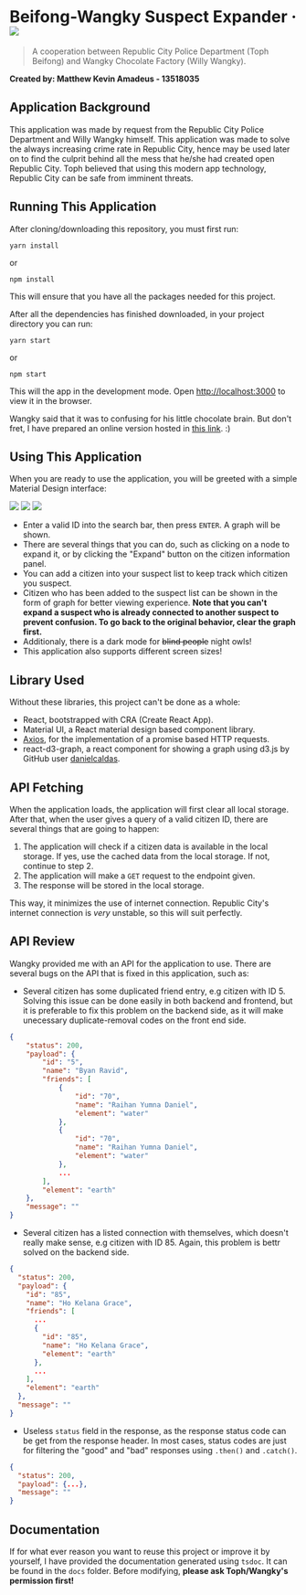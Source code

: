 # Beifong-Wangky Suspect Expander &middot; ![](https://github.com/mkamadeus/Labpro-Connection-Visualizer/workflows/Firebase%20Deploy/badge.svg)

> A cooperation between Republic City Police Department (Toph Beifong) and Wangky Chocolate Factory (Willy Wangky).

**Created by: Matthew Kevin Amadeus - 13518035**

## Application Background

This application was made by request from the Republic City Police Department and Willy Wangky himself. This application was made to solve the always increasing crime rate in Republic City, hence may be used later on to find the culprit behind all the mess that he/she had created open Republic City. Toph believed that using this modern app technology, Republic City can be safe from imminent threats.

## Running This Application

After cloning/downloading this repository, you must first run:

```
yarn install
```

or

```
npm install
```

This will ensure that you have all the packages needed for this project.

After all the dependencies has finished downloaded, in your project directory you can run:

```
yarn start
```

or

```
npm start
```

This will the app in the development mode.
Open [http://localhost:3000](http://localhost:3000) to view it in the browser.

Wangky said that it was to confusing for his little chocolate brain. But don't fret, I have prepared an online version hosted in [this link](https://suspect-expander.web.app). :)

## Using This Application

When you are ready to use the application, you will be greeted with a simple Material Design interface:

![](./images/desktop.png)
![](./images/mobile.png)
![](./images/mobile02.png)

- Enter a valid ID into the search bar, then press `ENTER`. A graph will be shown.
- There are several things that you can do, such as clicking on a node to expand it, or by clicking the "Expand" button on the citizen information panel.
- You can add a citizen into your suspect list to keep track which citizen you suspect.
- Citizen who has been added to the suspect list can be shown in the form of graph for better viewing experience. **Note that you can't expand a suspect who is already connected to another suspect to prevent confusion. To go back to the original behavior, clear the graph first.**
- Additionaly, there is a dark mode for ~~blind people~~ night owls!
- This application also supports different screen sizes!

## Library Used

Without these libraries, this project can't be done as a whole:

- React, bootstrapped with CRA (Create React App).
- Material UI, a React material design based component library.
- [Axios](https://github.com/axios/axios), for the implementation of a promise based HTTP requests.
- react-d3-graph, a react component for showing a graph using d3.js by GitHub user [danielcaldas](https://github.com/danielcaldas/).

## API Fetching

When the application loads, the application will first clear all local storage. After that, when the user gives a query of a valid citizen ID, there are several things that are going to happen:

1. The application will check if a citizen data is available in the local storage. If yes, use the cached data from the local storage. If not, continue to step 2.
2. The application will make a `GET` request to the endpoint given.
3. The response will be stored in the local storage.

This way, it minimizes the use of internet connection. Republic City's internet connection is _very_ unstable, so this will suit perfectly.

## API Review

Wangky provided me with an API for the application to use. There are several bugs on the API that is fixed in this application, such as:

- Several citizen has some duplicated friend entry, e.g citizen with ID 5. Solving this issue can be done easily in both backend and frontend, but it is preferable to fix this problem on the backend side, as it will make unecessary duplicate-removal codes on the front end side.

```json
{
    "status": 200,
    "payload": {
        "id": "5",
        "name": "Byan Ravid",
        "friends": [
            {
                "id": "70",
                "name": "Raihan Yumna Daniel",
                "element": "water"
            },
            {
                "id": "70",
                "name": "Raihan Yumna Daniel",
                "element": "water"
            },
            ...
        ],
        "element": "earth"
    },
    "message": ""
}
```

- Several citizen has a listed connection with themselves, which doesn't really make sense, e.g citizen with ID 85. Again, this problem is bettr solved on the backend side.

```json
{
  "status": 200,
  "payload": {
    "id": "85",
    "name": "Ho Kelana Grace",
    "friends": [
      ...
      {
        "id": "85",
        "name": "Ho Kelana Grace",
        "element": "earth"
      },
      ...
    ],
    "element": "earth"
  },
  "message": ""
}
```

- Useless `status` field in the response, as the response status code can be get from the response header. In most cases, status codes are just for filtering the "good" and "bad" responses using `.then()` and `.catch()`.

```json
{
  "status": 200,
  "payload": {...},
  "message": ""
}
```

## Documentation

If for what ever reason you want to reuse this project or improve it by yourself, I have provided the documentation generated using `tsdoc`. It can be found in the `docs` folder. Before modifying, **please ask Toph/Wangky's permission first!**
